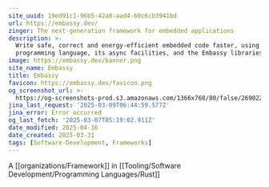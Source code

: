 ```yaml
---
site_uuid: 19ed91c1-96b5-42a0-aad4-60c6cb3941bd
url: https://embassy.dev/
zinger: The next-generation framework for embedded applications
description: >-
  Write safe, correct and energy-efficient embedded code faster, using the Rust
  programming language, its async facilities, and the Embassy libraries.
image: https://embassy.dev/banner.png
site_name: Embassy
title: Embassy
favicon: https://embassy.dev/favicon.png
og_screenshot_url: >-
  https://og-screenshots-prod.s3.amazonaws.com/1366x768/80/false/269022d20d832a81a15d40cced2010d58e673ca8cee656f3f6ac3031573640be.jpeg
jina_last_request: '2025-03-09T06:44:59.577Z'
jina_error: Error occurred
og_last_fetch: '2025-03-07T05:19:02.911Z'
date_modified: 2025-04-16
date_created: 2025-03-31
tags: [Software-Development, Frameworks]
---
```
























































A [[organizations/Framework]] in [[Tooling/Software Development/Programming Languages/Rust]]


